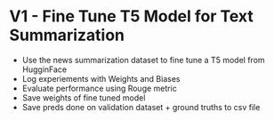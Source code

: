 # V1 - Fine Tune T5 Model for Text Summarization

- Use the news summarization dataset to fine tune a T5 model from HugginFace 
- Log experiements with Weights and Biases 
- Evaluate performance using Rouge metric
- Save weights of fine tuned model
- Save preds done on validation dataset + ground truths to csv file


